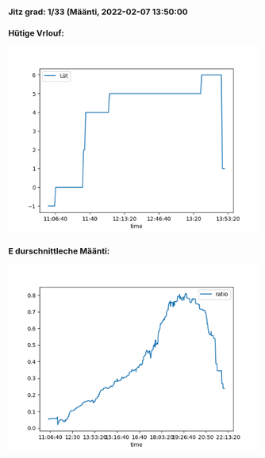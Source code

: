 ### Jitz grad: 1/33 (Määnti, 2022-02-07 13:50:00

### Hütige Vrlouf:
![Graph](Today.png)

### E durschnittleche Määnti:
![Graph](Määnti.png)